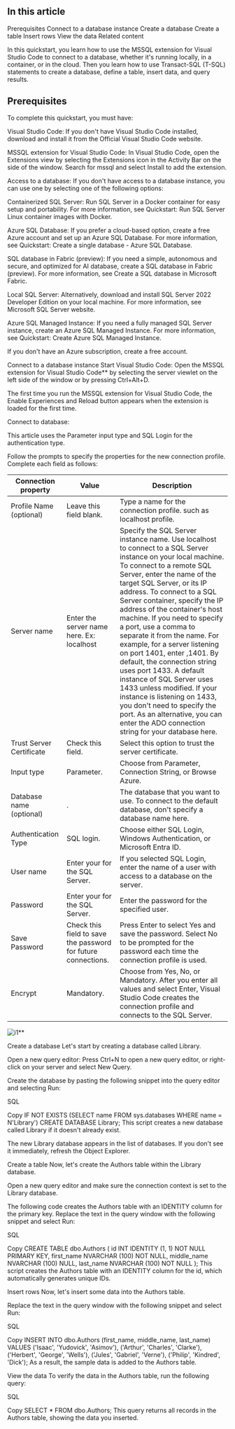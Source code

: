 # **[](https://learn.microsoft.com/en-us/sql/tools/visual-studio-code-extensions/mssql/connect-database-visual-studio-code?view=fabric)**

## In this article

Prerequisites
Connect to a database instance
Create a database
Create a table
Insert rows
View the data
Related content

In this quickstart, you learn how to use the MSSQL extension for Visual Studio Code to connect to a database, whether it's running locally, in a container, or in the cloud. Then you learn how to use Transact-SQL (T-SQL) statements to create a database, define a table, insert data, and query results.

## Prerequisites

To complete this quickstart, you must have:

Visual Studio Code: If you don't have Visual Studio Code installed, download and install it from the Official Visual Studio Code website.

MSSQL extension for Visual Studio Code: In Visual Studio Code, open the Extensions view by selecting the Extensions icon in the Activity Bar on the side of the window. Search for mssql and select Install to add the extension.

Access to a database: If you don't have access to a database instance, you can use one by selecting one of the following options:

Containerized SQL Server: Run SQL Server in a Docker container for easy setup and portability. For more information, see Quickstart: Run SQL Server Linux container images with Docker.

Azure SQL Database: If you prefer a cloud-based option, create a free Azure account and set up an Azure SQL Database. For more information, see Quickstart: Create a single database - Azure SQL Database.

SQL database in Fabric (preview): If you need a simple, autonomous and secure, and optimized for AI database, create a SQL database in Fabric (preview). For more information, see Create a SQL database in Microsoft Fabric.

Local SQL Server: Alternatively, download and install SQL Server 2022 Developer Edition on your local machine. For more information, see Microsoft SQL Server website.

Azure SQL Managed Instance: If you need a fully managed SQL Server instance, create an Azure SQL Managed Instance. For more information, see Quickstart: Create Azure SQL Managed Instance.

If you don't have an Azure subscription, create a free account.

Connect to a database instance
Start Visual Studio Code: Open the MSSQL extension for Visual Studio Code** by selecting the server viewlet on the left side of the window or by pressing Ctrl+Alt+D.

The first time you run the MSSQL extension for Visual Studio Code, the Enable Experiences and Reload button appears when the extension is loaded for the first time.

Connect to database:

This article uses the Parameter input type and SQL Login for the authentication type.

Follow the prompts to specify the properties for the new connection profile. Complete each field as follows:

| Connection property      | Value                                                         | Description                                                                                                                                                                                                                                                                                                                                                                                                                                                                                                                                                                                                                                                                                                                                        |
|--------------------------|---------------------------------------------------------------|----------------------------------------------------------------------------------------------------------------------------------------------------------------------------------------------------------------------------------------------------------------------------------------------------------------------------------------------------------------------------------------------------------------------------------------------------------------------------------------------------------------------------------------------------------------------------------------------------------------------------------------------------------------------------------------------------------------------------------------------------|
| Profile Name (optional)  | Leave this field blank.                                       | Type a name for the connection profile. such as localhost profile.                                                                                                                                                                                                                                                                                                                                                                                                                                                                                                                                                                                                                                                                                 |
| Server name              | Enter the server name here. Ex: localhost                     | Specify the SQL Server instance name. Use localhost to connect to a SQL Server instance on your local machine. To connect to a remote SQL Server, enter the name of the target SQL Server, or its IP address. To connect to a SQL Server container, specify the IP address of the container's host machine. If you need to specify a port, use a comma to separate it from the name. For example, for a server listening on port 1401, enter <servername or IP>,1401.  By default, the connection string uses port 1433. A default instance of SQL Server uses 1433 unless modified. If your instance is listening on 1433, you don't need to specify the port. As an alternative, you can enter the ADO connection string for your database here. |
| Trust Server Certificate | Check this field.                                             | Select this option to trust the server certificate.                                                                                                                                                                                                                                                                                                                                                                                                                                                                                                                                                                                                                                                                                                |
| Input type               | Parameter.                                                    | Choose from Parameter, Connection String, or Browse Azure.                                                                                                                                                                                                                                                                                                                                                                                                                                                                                                                                                                                                                                                                                         |
| Database name (optional) | <Default>.                                                    | The database that you want to use. To connect to the default database, don't specify a database name here.                                                                                                                                                                                                                                                                                                                                                                                                                                                                                                                                                                                                                                         |
| Authentication Type      | SQL login.                                                    | Choose either SQL Login, Windows Authentication, or Microsoft Entra ID.                                                                                                                                                                                                                                                                                                                                                                                                                                                                                                                                                                                                                                                                            |
| User name                | Enter your <username> for the SQL Server.                     | If you selected SQL Login, enter the name of a user with access to a database on the server.                                                                                                                                                                                                                                                                                                                                                                                                                                                                                                                                                                                                                                                       |
| Password                 | Enter your <password> for the SQL Server.                     | Enter the password for the specified user.                                                                                                                                                                                                                                                                                                                                                                                                                                                                                                                                                                                                                                                                                                         |
| Save Password            | Check this field to save the password for future connections. | Press Enter to select Yes and save the password. Select No to be prompted for the password each time the connection profile is used.                                                                                                                                                                                                                                                                                                                                                                                                                                                                                                                                                                                                               |
| Encrypt                  | Mandatory.                                                    | Choose from Yes, No, or Mandatory.                                                                                                                                                                                                      After you enter all values and select Enter, Visual Studio Code creates the connection profile and connects to the SQL Server.

![i1](https://learn.microsoft.com/en-us/sql/tools/visual-studio-code-extensions/mssql/media/connect-database-visual-studio-code/mssql-connection-dialog-parameters.png?view=fabric)**

Create a database
Let's start by creating a database called Library.

Open a new query editor: Press Ctrl+N to open a new query editor, or right-click on your server and select New Query.

Create the database by pasting the following snippet into the query editor and selecting Run:

SQL

Copy
IF NOT EXISTS (SELECT name
               FROM sys.databases
               WHERE name = N'Library')
    CREATE DATABASE Library;
This script creates a new database called Library if it doesn't already exist.

The new Library database appears in the list of databases. If you don't see it immediately, refresh the Object Explorer.

Create a table
Now, let's create the Authors table within the Library database.

Open a new query editor and make sure the connection context is set to the Library database.

The following code creates the Authors table with an IDENTITY column for the primary key. Replace the text in the query window with the following snippet and select Run:

SQL

Copy
CREATE TABLE dbo.Authors
(
    id INT IDENTITY (1, 1) NOT NULL PRIMARY KEY,
    first_name NVARCHAR (100) NOT NULL,
    middle_name NVARCHAR (100) NULL,
    last_name NVARCHAR (100) NOT NULL
);
This script creates the Authors table with an IDENTITY column for the id, which automatically generates unique IDs.

Insert rows
Now, let's insert some data into the Authors table.

Replace the text in the query window with the following snippet and select Run:

SQL

Copy
INSERT INTO dbo.Authors (first_name, middle_name, last_name)
VALUES ('Isaac', 'Yudovick', 'Asimov'),
    ('Arthur', 'Charles', 'Clarke'),
    ('Herbert', 'George', 'Wells'),
    ('Jules', 'Gabriel', 'Verne'),
    ('Philip', 'Kindred', 'Dick');
As a result, the sample data is added to the Authors table.

View the data
To verify the data in the Authors table, run the following query:

SQL

Copy
SELECT *
FROM dbo.Authors;
This query returns all records in the Authors table, showing the data you inserted.
